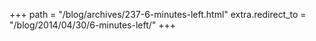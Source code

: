 +++
path = "/blog/archives/237-6-minutes-left.html"
extra.redirect_to = "/blog/2014/04/30/6-minutes-left/"
+++

